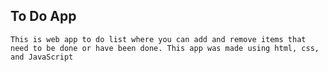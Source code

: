   ## To Do App
    This is web app to do list where you can add and remove items that need to be done or have been done. This app was made using html, css, and JavaScript
